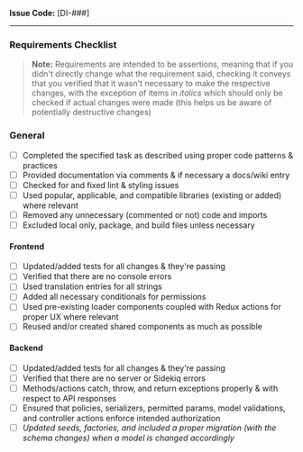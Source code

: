 **Issue Code:** [DI-###]

---
### Requirements Checklist
> **Note:** Requirements are intended to be assertions, meaning that if you didn't directly change what the requirement said, checking it conveys that you verified that it wasn't necessary to make the respective changes, with the exception of items in *italics* which should only be checked if actual changes were made (this helps us be aware of potentially destructive changes)

### General
- [ ] Completed the specified task as described using proper code patterns & practices
- [ ] Provided documentation via comments & if necessary a docs/wiki entry
- [ ] Checked for and fixed lint & styling issues
- [ ] Used popular, applicable, and compatible libraries (existing or added) where relevant
- [ ] Removed any unnecessary (commented or not) code and imports
- [ ] Excluded local only, package, and build files unless necessary

#### Frontend
- [ ] Updated/added tests for all changes & they're passing
- [ ] Verified that there are no console errors
- [ ] Used translation entries for all strings
- [ ] Added all necessary conditionals for permissions
- [ ] Used pre-existing loader components coupled with Redux actions for proper UX where relevant
- [ ] Reused and/or created shared components as much as possible

#### Backend
- [ ] Updated/added tests for all changes & they're passing
- [ ] Verified that there are no server or Sidekiq errors
- [ ] Methods/actions catch, throw, and return exceptions properly & with respect to API responses
- [ ] Ensured that policies, serializers, permitted params, model validations, and controller actions enforce intended authorization
- [ ] *Updated seeds, factories, and included a proper migration (with the schema changes) when a model is changed accordingly*
